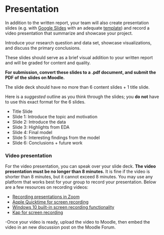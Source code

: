 # Presentation

In addition to the written report, your team will also create presentation slides (e.g. with [Google Slides](https://www.google.com/intl/en_en/slides/about/) with an adequate [template](https://slidesgo.com/themes)) and record a video presentation that summarize and showcase your project.

Introduce your research question and data set, showcase visualizations, and discuss the primary conclusions.

These slides should serve as a brief visual addition to your written report and will be graded for content and quality.

**For submission, convert these slides to a .pdf document, and submit the PDF of the slides on Moodle.**

The slide deck should have no more than 6 content slides + 1 title slide.

Here is a *suggested* outline as you think through the slides; you **do not** have to use this exact format for the 6 slides.

-   Title Slide
-   Slide 1: Introduce the topic and motivation
-   Slide 2: Introduce the data
-   Slide 3: Highlights from EDA
-   Slide 4: Final model
-   Slide 5: Interesting findings from the model
-   Slide 6: Conclusions + future work

### Video presentation

For the video presentation, you can speak over your slide deck.
**The video presentation must be no longer than 8 minutes.** It is fine if the video is shorter than 8 minutes, but it cannot exceed 8 minutes.
You may use any platform that works best for your group to record your presentation.
Below are a few resources on recording videos:

-   [Recording presentations in Zoom](https://kb.siue.edu/61721)
-   [Apple Quicktime for screen recording](https://support.apple.com/en-gb/guide/quicktime-player/qtp97b08e666/mac)
-   [Windows 10 built-in screen recording functionality](https://www.youtube.com/watch?v=OfPbr1mRDuo)
-   [Kap for screen recording](https://getkap.co/)

-Once your video is ready, upload the video to Moodle, then embed the video in an new discussion post on the Moodle Forum.
